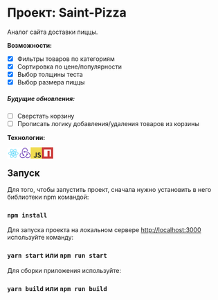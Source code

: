 # Проект: Saint-Pizza  
Аналог сайта доставки пиццы.

**Возможности:**
- [x] Фильтры товаров по категориям
- [x] Сортировка по цене/популярности
- [x] Выбор толщины теста
- [x] Выбор размера пиццы

##### Будущие обновления:
- [ ] Сверстать корзину
- [ ] Прописать логику добавления/удаления товаров из корзины

**Технологии:**  

<img align="left" alt="React" width="28px" src="https://raw.githubusercontent.com/github/explore/80688e429a7d4ef2fca1e82350fe8e3517d3494d/topics/react/react.png" />
<img align="left" alt="Redux" width="26px" src="https://raw.githubusercontent.com/github/explore/80688e429a7d4ef2fca1e82350fe8e3517d3494d/topics/redux/redux.png" />
<img align="left" alt="JavaScript" width="26px" src="https://raw.githubusercontent.com/github/explore/80688e429a7d4ef2fca1e82350fe8e3517d3494d/topics/javascript/javascript.png" />
<img align="left" alt="Npm" width="26px" src="https://raw.githubusercontent.com/github/explore/80688e429a7d4ef2fca1e82350fe8e3517d3494d/topics/npm/npm.png" />

<!-- <img align="left" width="28px" src="https://simpleicons.org/icons/react.svg" />
<img align="left" width="28px" src="https://simpleicons.org/icons/redux.svg" />
<img align="left" width="28px" src="https://simpleicons.org/icons/javascript.svg" />
<img align="left" width="28px" src="https://simpleicons.org/icons/sass.svg" />
<img align="left" width="28px" src="https://simpleicons.org/icons/npm.svg" /> -->

</br>  

## Запуск
Для того, чтобы запустить проект, сначала нужно установить в него библиотеки npm командой:
### `npm install`
Для запуска проекта на локальном сервере [http://localhost:3000](http://localhost:3000) используйте команду:
### `yarn start` или `npm run start`
Для сборки приложения используйте: 
### `yarn build` или `npm run build`

